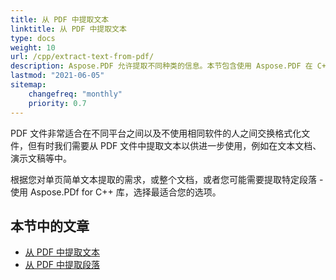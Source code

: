 ```yaml
---
title: 从 PDF 中提取文本
linktitle: 从 PDF 中提取文本
type: docs
weight: 10
url: /cpp/extract-text-from-pdf/
description: Aspose.PDF 允许提取不同种类的信息。本节包含使用 Aspose.PDF 在 C++ 中从 PDF 文档中提取文本的文章。
lastmod: "2021-06-05"
sitemap:
    changefreq: "monthly"
    priority: 0.7
---
```


PDF 文件非常适合在不同平台之间以及不使用相同软件的人之间交换格式化文件，但有时我们需要从 PDF 文件中提取文本以供进一步使用，例如在文本文档、演示文稿等中。

根据您对单页简单文本提取的需求，或整个文档，或者您可能需要提取特定段落 - 使用 Aspose.PDf for C++ 库，选择最适合您的选项。

## 本节中的文章

- [从 PDF 中提取文本](/pdf/cpp/extract-text-from-all-pdf/)
- [从 PDF 中提取段落](/pdf/cpp/extract-paragraph-from-pdf/)
